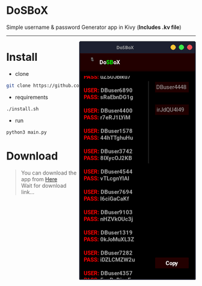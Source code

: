 # DoSBoX
Simple username &amp; password Generator app in Kivy (**Includes .kv file**)

---

<img src="https://github.com/Izolabela/DoSBoX/blob/main/Preview.png" align="right" />

# Install
+ clone
```bash
git clone https://github.com/Izolabela/DoSBoX && cd DoSBoX && chmod +x install.sh
```
+ requirements
```bash
./install.sh
```
+ run
```bahs
python3 main.py
```

# Download
> You can download the app from [Here](#)                 
> Wait for download link...
